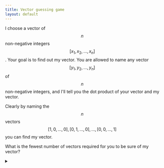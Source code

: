```yaml
---
title: Vector guessing game
layout: default
---
```


I choose a vector of $$n$$ non-negative integers $$[x_1, x_2, \ldots, x_n]$$. Your
goal is to find out my vector. You are allowed to name any vector
$$[y_1, y_2, \ldots, y_n]$$ of $$n$$ non-negative integers, and I'll tell you the
dot product of your vector and my vector.

Clearly by naming the $$n$$ vectors
$$[1, 0, \ldots, 0], [0, 1, \ldots, 0], \ldots, [0, 0, \ldots, 1]$$ you can find
my vector.

What is the fewest number of vectors required for you to be sure of my vector?

<details><summary></summary>

Only 2 vectors are required.

### Proof

Let the vector you are trying to guess be
$$\mathbf{x} = [x_1, x_2, \ldots, x_n]$$.

First, attempt to determine $$\mathbf{x}$$ with only one query, $$\mathbf{y} =
[y_1, y_2, \ldots, y_n]$$. Assume $$ n > 1$$. All entries in $$\mathbf{y}$$ must be
non-zero. If some value $$y_i$$ was zero, then we would have no information about
entry $$x_i$$.

However, now we cannot tell the difference between the vectors $$\mathbf{x} =
[y_2, 0, x_3, x_4, \ldots, x_n]$$ and $$\mathbf{x} = [0, y_1, x_3, x_4, \ldots,
x_n]$$. Both result in the dot product of:

$$
\mathbf{x} \cdot \mathbf{y} = y_1 y_2 + \sum_{i=3}^n y_i x_i
$$

Therefore we cannot determine $$\mathbf{x}$$ with only one vector.

Now attempt the problem with 2 vectors, $$\mathbf{y}_1$$ and $$\mathbf{y}_2$$. We
let $$\mathbf{y}_1 = [1, 1, \ldots, 1]$$. This will result in the value $$r_1$$
which is the sum of all values in $$\mathbf{x}$$:

$$
r_1 = \mathbf{x} \cdot \mathbf{y_1} = \sum_{i=1}^n x_i
$$

Since all values in $$\mathbf{x}$$ are non-negative we have that:

$$
r_1 \ge x_i \text{ for all } 1 \le i \le n
$$

We let $$b = r_1+1$$, although we can use any integer greater than $$r_1$$ -
what matters is that $$b$$ is greater than all $$x_i$$.
We now construct our second vector $$\mathbf{y}_1 = [1, b, b^2, b^3, \ldots,
b^{n-1}]$$. Our second result, $$r_2$$ will be:

$$
r_2 = \mathbf{x} \cdot \mathbf{y_2} = \sum_{i=0}^{n-1} x_{i+1} b^i
$$

Therefore we can simply read of the numbers $$x_i$$ from the digits in the base
$$b$$ representation of $$r_2$$:

$$
r_2 = x_n, x_{n-1}, \ldots, x_2, x_1
$$

</details>
